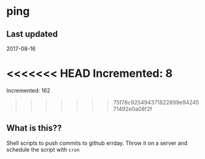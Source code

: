 # ping

## Last updated
2017-08-16

<<<<<<< HEAD
Incremented: 8
=======
Incremented: 162
>>>>>>> 75f78c925494371822899e9424571492e0a08f2f

## What is this?? 
Shell scripts to push commits to github errday. Throw it on a server and schedule the script with `cron`
